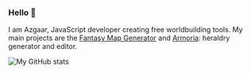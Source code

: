 ### Hello 👋

I am Azgaar, JavaScript developer creating free worldbuilding tools. My main projects are the [Fantasy Map Generator](https://github.com/Azgaar/Fantasy-Map-Generator) and [Armoria](https://github.com/Azgaar/Armoria): heraldry generator and editor.

![My GitHub stats](https://github-readme-stats.vercel.app/api?username=Azgaar)
